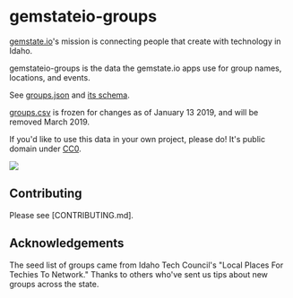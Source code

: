 # gemstateio-groups

[gemstate.io](https://www.gemstate.io)'s mission is connecting people that create with 
technology in Idaho.

gemstateio-groups is the data the gemstate.io apps use for group names, locations, and events.

See [groups.json](groups.json) and [its schema](groups.schema.json).

[groups.csv](groups.csv) is frozen for changes as of January 13 2019, and will be removed March 2019. 

If you'd like to use this data in your own project, please do! It's public domain under [CC0](LICENSE).

[![](https://circleci.com/gh/waded/gemstateio-groups.png?style=shield)](https://circleci.com/gh/waded/gemstateio-groups)

## Contributing

Please see [CONTRIBUTING.md].

## Acknowledgements
The seed list of groups came from Idaho Tech Council's "Local Places For Techies To Network." 
Thanks to others who've sent us tips about new groups across the state.
